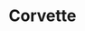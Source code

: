---
title: Corvette
crosslinks:
- youtubefactsbot
- cars
- u_imguralbumbot
- Serendipity
- carporn
- Atlanta
- youtubot
- ysrudlsforfpsJSB
- drunk
- Shitty_Car_Mods
- WTF
- raining
- xkcd
- novacars
- MechanicAdvice
- botwatch
- MassdropBot
- classiccars
- ThingsCutInHalfPorn
- finance
---